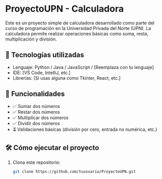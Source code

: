 # ProyectoUPN - Calculadora

Este es un proyecto simple de calculadora desarrollado como parte del curso de programación en la Universidad Privada del Norte (UPN). La calculadora permite realizar operaciones básicas como suma, resta, multiplicación y división.

## 🔧 Tecnologías utilizadas

- Lenguaje: Python / Java / JavaScript / [Reemplaza con tu lenguaje]
- IDE: [VS Code, IntelliJ, etc.]
- Librerías: [Si usas alguna como Tkinter, React, etc.]

## 🚀 Funcionalidades

- ✅ Sumar dos números
- ✅ Restar dos números
- ✅ Multiplicar dos números
- ✅ Dividir dos números
- ⏳ Validaciones básicas (división por cero, entrada no numérica, etc.)


## 🛠️ Cómo ejecutar el proyecto

1. Clona este repositorio:
   ```bash
   git clone https://github.com/tuusuario/ProyectoUPN.git
